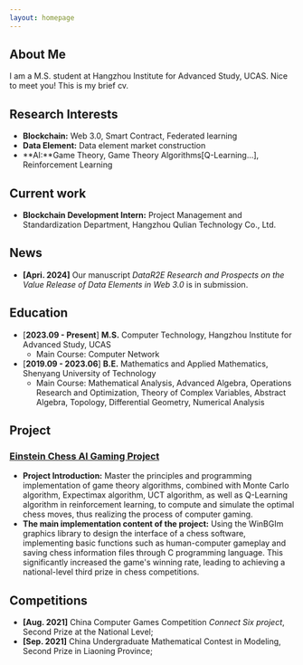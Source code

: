 ```yaml
---
layout: homepage
---
```


## About Me

I am a M.S. student at Hangzhou Institute for Advanced Study, UCAS. Nice to meet you! This is my brief cv.

## Research Interests
- **Blockchain:** Web 3.0, Smart Contract, Federated learning
- **Data Element:** Data element market construction
- **AI:**Game Theory, Game Theory Algorithms[Q-Learning...], Reinforcement Learning

## Current work
- **Blockchain Development Intern:** Project Management and Standardization Department, Hangzhou Qulian Technology Co., Ltd. 

## News
- **[Apri. 2024]** Our manuscript _DataR2E Research and Prospects on the Value Release of Data Elements in Web 3.0_ is in submission.

## Education
- [**2023.09 - Present**] **M.S.**
Computer Technology, Hangzhou Institute for Advanced Study, UCAS
  - Main Course: Computer Network
- [**2019.09 - 2023.06**] **B.E.**
Mathematics and Applied Mathematics, Shenyang University of Technology
  - Main Course: Mathematical Analysis, Advanced Algebra, Operations Research and Optimization, Theory of Complex Variables, Abstract Algebra, Topology, Differential Geometry, Numerical Analysis
  
## Project
### [Einstein Chess AI Gaming Project](https://github.com/Shuning0312/Einstein-Chess-AI-Gaming-Project)
- **Project Introduction:** Master the principles and programming implementation of game theory algorithms, combined with Monte Carlo algorithm, Expectimax algorithm, UCT algorithm, as well as Q-Learning algorithm in reinforcement learning, to compute and simulate the optimal chess moves, thus realizing the process of computer gaming. 
- **The main implementation content of the project:** Using the WinBGIm graphics library to design the interface of a chess software, implementing basic functions such as human-computer gameplay and saving chess information files through C programming language. This significantly increased the game's winning rate, leading to achieving a national-level third prize in chess competitions.


## Competitions
- **[Aug. 2021]** China Computer Games Competition _Connect Six project_, Second Prize at the National Level;
- **[Sep. 2021]** China Undergraduate Mathematical Contest in Modeling, Second Prize in Liaoning Province;

<!--{% include_relative _includes/publications.md %}-->

<!--{% include_relative _includes/services.md %}-->
